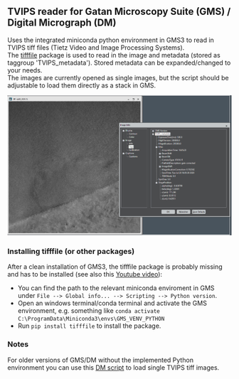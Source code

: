 ## TVIPS reader for Gatan Microscopy Suite (GMS) / Digital Micrograph (DM)

Uses the integrated miniconda python environment in GMS3 to read in TVIPS tiff files (Tietz Video and Image Processing Systems).   
The [tifffile](https://pypi.org/project/tifffile/) package is used to read in the image and metadata (stored as taggroup 'TVIPS_metadata'). Stored metadata can be expanded/changed to your needs.  
The images are currently opened as single images, but the script should be adjustable to load them directly as a stack in GMS.

![tvipsreader](https://github.com/lukmuk/em-stuff/blob/main/TVIPS_reader_GMS/images/tvipsreader.PNG)

### Installing tifffile (or other packages)
After a clean installation of GMS3, the tifffile package is probably missing and has to be installed (see also this [Youtube video](https://www.youtube.com/watch?v=-pQMytgaRVg)):
  * You can find the path to the relevant miniconda enviroment in GMS under `File --> Global info... --> Scripting --> Python version`. 
  * Open an windows terminal/conda terminal and activate the GMS environment, e.g. something like `conda activate C:\ProgramData\Miniconda3\envs\GMS_VENV_PYTHON`
  * Run `pip install tifffile` to install the package.  

### Notes
For older versions of GMS/DM without the implemented Python environment you can use this [DM script](https://stackoverflow.com/questions/58892185/how-to-import-tif-calibration-from-tvips-camera-into-dm) to load single TVIPS tiff images.





